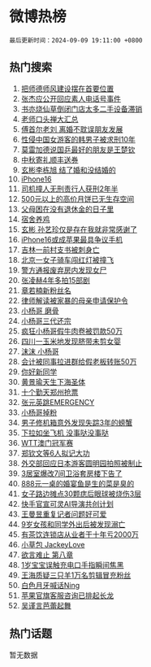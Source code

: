 # 微博热榜

`最后更新时间：2024-09-09 19:11:00 +0800`

## 热门搜索

1. [把师德师风建设摆在首要位置](https://m.weibo.cn/search?containerid=100103type%3D1%26t%3D10%26q%3D%23%E6%8A%8A%E5%B8%88%E5%BE%B7%E5%B8%88%E9%A3%8E%E5%BB%BA%E8%AE%BE%E6%91%86%E5%9C%A8%E9%A6%96%E8%A6%81%E4%BD%8D%E7%BD%AE%23&stream_entry_id=51&isnewpage=1&extparam=seat%3D1%26pos%3D0%26filter_type%3Drealtimehot%26stream_entry_id%3D51%26c_type%3D51%26q%3D%2523%25E6%258A%258A%25E5%25B8%2588%25E5%25BE%25B7%25E5%25B8%2588%25E9%25A3%258E%25E5%25BB%25BA%25E8%25AE%25BE%25E6%2591%2586%25E5%259C%25A8%25E9%25A6%2596%25E8%25A6%2581%25E4%25BD%258D%25E7%25BD%25AE%2523%26dgr%3D0%26cate%3D10103%26display_time%3D1725880259%26pre_seqid%3D172588025947701121059)
1. [张杰应公开回应素人电话号事件](https://m.weibo.cn/search?containerid=100103type%3D1%26t%3D10%26q%3D%23%E5%BC%A0%E6%9D%B0%E5%BA%94%E5%85%AC%E5%BC%80%E5%9B%9E%E5%BA%94%E7%B4%A0%E4%BA%BA%E7%94%B5%E8%AF%9D%E5%8F%B7%E4%BA%8B%E4%BB%B6%23&stream_entry_id=31&isnewpage=1&extparam=seat%3D1%26filter_type%3Drealtimehot%26pos%3D0%26cate%3D5001%26lcate%3D5001%26band_rank%3D1%26c_type%3D31%26stream_entry_id%3D31%26realpos%3D1%26q%3D%2523%25E5%25BC%25A0%25E6%259D%25B0%25E5%25BA%2594%25E5%2585%25AC%25E5%25BC%2580%25E5%259B%259E%25E5%25BA%2594%25E7%25B4%25A0%25E4%25BA%25BA%25E7%2594%25B5%25E8%25AF%259D%25E5%258F%25B7%25E4%25BA%258B%25E4%25BB%25B6%2523%26dgr%3D0%26flag%3D1%26display_time%3D1725880259%26pre_seqid%3D172588025947701121059)
1. [书亦烧仙草倒闭门店太多二手设备滞销](https://m.weibo.cn/search?containerid=100103type%3D1%26t%3D10%26q%3D%23%E4%B9%A6%E4%BA%A6%E7%83%A7%E4%BB%99%E8%8D%89%E5%80%92%E9%97%AD%E9%97%A8%E5%BA%97%E5%A4%AA%E5%A4%9A%E4%BA%8C%E6%89%8B%E8%AE%BE%E5%A4%87%E6%BB%9E%E9%94%80%23&stream_entry_id=31&isnewpage=1&extparam=seat%3D1%26filter_type%3Drealtimehot%26pos%3D1%26cate%3D5001%26lcate%3D5001%26band_rank%3D2%26c_type%3D31%26stream_entry_id%3D31%26realpos%3D2%26q%3D%2523%25E4%25B9%25A6%25E4%25BA%25A6%25E7%2583%25A7%25E4%25BB%2599%25E8%258D%2589%25E5%2580%2592%25E9%2597%25AD%25E9%2597%25A8%25E5%25BA%2597%25E5%25A4%25AA%25E5%25A4%259A%25E4%25BA%258C%25E6%2589%258B%25E8%25AE%25BE%25E5%25A4%2587%25E6%25BB%259E%25E9%2594%2580%2523%26dgr%3D0%26flag%3D2%26display_time%3D1725880259%26pre_seqid%3D172588025947701121059)
1. [老师口头禅大汇总](https://m.weibo.cn/search?containerid=100103type%3D1%26t%3D10%26q%3D%23%E8%80%81%E5%B8%88%E5%8F%A3%E5%A4%B4%E7%A6%85%E5%A4%A7%E6%B1%87%E6%80%BB%23&stream_entry_id=31&isnewpage=1&extparam=seat%3D1%26filter_type%3Drealtimehot%26pos%3D2%26cate%3D5001%26lcate%3D5001%26band_rank%3D3%26c_type%3D31%26stream_entry_id%3D31%26realpos%3D3%26q%3D%2523%25E8%2580%2581%25E5%25B8%2588%25E5%258F%25A3%25E5%25A4%25B4%25E7%25A6%2585%25E5%25A4%25A7%25E6%25B1%2587%25E6%2580%25BB%2523%26dgr%3D0%26flag%3D0%26display_time%3D1725880259%26pre_seqid%3D172588025947701121059)
1. [傅首尔老刘 离婚不耽误朋友发展](https://m.weibo.cn/search?containerid=100103type%3D1%26t%3D10%26q%3D%E5%82%85%E9%A6%96%E5%B0%94%E8%80%81%E5%88%98+%E7%A6%BB%E5%A9%9A%E4%B8%8D%E8%80%BD%E8%AF%AF%E6%9C%8B%E5%8F%8B%E5%8F%91%E5%B1%95&stream_entry_id=31&isnewpage=1&extparam=seat%3D1%26filter_type%3Drealtimehot%26pos%3D3%26cate%3D5001%26lcate%3D5001%26band_rank%3D4%26c_type%3D31%26stream_entry_id%3D31%26realpos%3D4%26q%3D%25E5%2582%2585%25E9%25A6%2596%25E5%25B0%2594%25E8%2580%2581%25E5%2588%2598%2520%25E7%25A6%25BB%25E5%25A9%259A%25E4%25B8%258D%25E8%2580%25BD%25E8%25AF%25AF%25E6%259C%258B%25E5%258F%258B%25E5%258F%2591%25E5%25B1%2595%26dgr%3D0%26flag%3D1%26display_time%3D1725880259%26pre_seqid%3D172588025947701121059)
1. [性侵中国女游客的韩男子被求刑10年](https://m.weibo.cn/search?containerid=100103type%3D1%26t%3D10%26q%3D%23%E6%80%A7%E4%BE%B5%E4%B8%AD%E5%9B%BD%E5%A5%B3%E6%B8%B8%E5%AE%A2%E7%9A%84%E9%9F%A9%E7%94%B7%E5%AD%90%E8%A2%AB%E6%B1%82%E5%88%9110%E5%B9%B4%23&stream_entry_id=31&isnewpage=1&extparam=seat%3D1%26filter_type%3Drealtimehot%26pos%3D4%26cate%3D5001%26lcate%3D5001%26band_rank%3D5%26c_type%3D31%26stream_entry_id%3D31%26realpos%3D5%26q%3D%2523%25E6%2580%25A7%25E4%25BE%25B5%25E4%25B8%25AD%25E5%259B%25BD%25E5%25A5%25B3%25E6%25B8%25B8%25E5%25AE%25A2%25E7%259A%2584%25E9%259F%25A9%25E7%2594%25B7%25E5%25AD%2590%25E8%25A2%25AB%25E6%25B1%2582%25E5%2588%259110%25E5%25B9%25B4%2523%26dgr%3D0%26flag%3D2%26display_time%3D1725880259%26pre_seqid%3D172588025947701121059)
1. [莫雷加德说国乒最好的朋友是王楚钦](https://m.weibo.cn/search?containerid=100103type%3D1%26t%3D10%26q%3D%23%E8%8E%AB%E9%9B%B7%E5%8A%A0%E5%BE%B7%E8%AF%B4%E5%9B%BD%E4%B9%92%E6%9C%80%E5%A5%BD%E7%9A%84%E6%9C%8B%E5%8F%8B%E6%98%AF%E7%8E%8B%E6%A5%9A%E9%92%A6%23&stream_entry_id=31&isnewpage=1&extparam=seat%3D1%26filter_type%3Drealtimehot%26pos%3D5%26cate%3D5001%26lcate%3D5001%26band_rank%3D6%26c_type%3D31%26stream_entry_id%3D31%26realpos%3D6%26q%3D%2523%25E8%258E%25AB%25E9%259B%25B7%25E5%258A%25A0%25E5%25BE%25B7%25E8%25AF%25B4%25E5%259B%25BD%25E4%25B9%2592%25E6%259C%2580%25E5%25A5%25BD%25E7%259A%2584%25E6%259C%258B%25E5%258F%258B%25E6%2598%25AF%25E7%258E%258B%25E6%25A5%259A%25E9%2592%25A6%2523%26dgr%3D0%26flag%3D1%26display_time%3D1725880259%26pre_seqid%3D172588025947701121059)
1. [中秋寄礼顺丰送券](https://m.weibo.cn/search?containerid=100103type%3D1%26t%3D10%26q%3D%23%E4%B8%AD%E7%A7%8B%E5%AF%84%E7%A4%BC%E9%A1%BA%E4%B8%B0%E9%80%81%E5%88%B8%23&stream_entry_id=31&isnewpage=1&extparam=seat%3D1%26adid%3D253637%26filter_type%3Drealtimehot%26pos%3D6%26cate%3D5001%26lcate%3D5001%26band_rank%3D7%26c_type%3D31%26stream_entry_id%3D31%26is_ad_pos%3D1%26q%3D%2523%25E4%25B8%25AD%25E7%25A7%258B%25E5%25AF%2584%25E7%25A4%25BC%25E9%25A1%25BA%25E4%25B8%25B0%25E9%2580%2581%25E5%2588%25B8%2523%26topic_ad%3D1%26dgr%3D0%26display_time%3D1725880259%26pre_seqid%3D172588025947701121059)
1. [玄彬李栋旭 结了婚和没结婚的](https://m.weibo.cn/search?containerid=100103type%3D1%26t%3D10%26q%3D%E7%8E%84%E5%BD%AC%E6%9D%8E%E6%A0%8B%E6%97%AD+%E7%BB%93%E4%BA%86%E5%A9%9A%E5%92%8C%E6%B2%A1%E7%BB%93%E5%A9%9A%E7%9A%84&stream_entry_id=31&isnewpage=1&extparam=seat%3D1%26filter_type%3Drealtimehot%26pos%3D7%26cate%3D5001%26lcate%3D5001%26band_rank%3D7%26c_type%3D31%26stream_entry_id%3D31%26realpos%3D7%26q%3D%25E7%258E%2584%25E5%25BD%25AC%25E6%259D%258E%25E6%25A0%258B%25E6%2597%25AD%2520%25E7%25BB%2593%25E4%25BA%2586%25E5%25A9%259A%25E5%2592%258C%25E6%25B2%25A1%25E7%25BB%2593%25E5%25A9%259A%25E7%259A%2584%26dgr%3D0%26flag%3D1%26display_time%3D1725880259%26pre_seqid%3D172588025947701121059)
1. [iPhone16](https://m.weibo.cn/search?containerid=100103type%3D1%26t%3D10%26q%3DiPhone16&stream_entry_id=31&isnewpage=1&extparam=seat%3D1%26filter_type%3Drealtimehot%26pos%3D8%26cate%3D5001%26lcate%3D5001%26band_rank%3D8%26c_type%3D31%26stream_entry_id%3D31%26realpos%3D8%26q%3DiPhone16%26dgr%3D0%26flag%3D1%26display_time%3D1725880259%26pre_seqid%3D172588025947701121059)
1. [司机撞人无刑责行人获刑2年半](https://m.weibo.cn/search?containerid=100103type%3D1%26t%3D10%26q%3D%23%E5%8F%B8%E6%9C%BA%E6%92%9E%E4%BA%BA%E6%97%A0%E5%88%91%E8%B4%A3%E8%A1%8C%E4%BA%BA%E8%8E%B7%E5%88%912%E5%B9%B4%E5%8D%8A%23&stream_entry_id=31&isnewpage=1&extparam=seat%3D1%26filter_type%3Drealtimehot%26pos%3D9%26cate%3D5001%26lcate%3D5001%26band_rank%3D9%26c_type%3D31%26stream_entry_id%3D31%26realpos%3D9%26q%3D%2523%25E5%258F%25B8%25E6%259C%25BA%25E6%2592%259E%25E4%25BA%25BA%25E6%2597%25A0%25E5%2588%2591%25E8%25B4%25A3%25E8%25A1%258C%25E4%25BA%25BA%25E8%258E%25B7%25E5%2588%25912%25E5%25B9%25B4%25E5%258D%258A%2523%26dgr%3D0%26flag%3D0%26display_time%3D1725880259%26pre_seqid%3D172588025947701121059)
1. [500元以上的高价月饼已无生存空间](https://m.weibo.cn/search?containerid=100103type%3D1%26t%3D10%26q%3D%23500%E5%85%83%E4%BB%A5%E4%B8%8A%E7%9A%84%E9%AB%98%E4%BB%B7%E6%9C%88%E9%A5%BC%E5%B7%B2%E6%97%A0%E7%94%9F%E5%AD%98%E7%A9%BA%E9%97%B4%23&stream_entry_id=31&isnewpage=1&extparam=seat%3D1%26filter_type%3Drealtimehot%26pos%3D10%26cate%3D5001%26lcate%3D5001%26band_rank%3D10%26c_type%3D31%26stream_entry_id%3D31%26realpos%3D10%26q%3D%2523500%25E5%2585%2583%25E4%25BB%25A5%25E4%25B8%258A%25E7%259A%2584%25E9%25AB%2598%25E4%25BB%25B7%25E6%259C%2588%25E9%25A5%25BC%25E5%25B7%25B2%25E6%2597%25A0%25E7%2594%259F%25E5%25AD%2598%25E7%25A9%25BA%25E9%2597%25B4%2523%26dgr%3D0%26flag%3D1%26display_time%3D1725880259%26pre_seqid%3D172588025947701121059)
1. [父母困在没有退休金的日子里](https://m.weibo.cn/search?containerid=100103type%3D1%26t%3D10%26q%3D%23%E7%88%B6%E6%AF%8D%E5%9B%B0%E5%9C%A8%E6%B2%A1%E6%9C%89%E9%80%80%E4%BC%91%E9%87%91%E7%9A%84%E6%97%A5%E5%AD%90%E9%87%8C%23&stream_entry_id=31&isnewpage=1&extparam=seat%3D1%26filter_type%3Drealtimehot%26pos%3D11%26cate%3D5001%26lcate%3D5001%26band_rank%3D11%26c_type%3D31%26stream_entry_id%3D31%26realpos%3D11%26q%3D%2523%25E7%2588%25B6%25E6%25AF%258D%25E5%259B%25B0%25E5%259C%25A8%25E6%25B2%25A1%25E6%259C%2589%25E9%2580%2580%25E4%25BC%2591%25E9%2587%2591%25E7%259A%2584%25E6%2597%25A5%25E5%25AD%2590%25E9%2587%258C%2523%26dgr%3D0%26flag%3D0%26display_time%3D1725880259%26pre_seqid%3D172588025947701121059)
1. [宿舍养鸡](https://m.weibo.cn/search?containerid=100103type%3D1%26t%3D10%26q%3D%E5%AE%BF%E8%88%8D%E5%85%BB%E9%B8%A1&stream_entry_id=31&isnewpage=1&extparam=seat%3D1%26filter_type%3Drealtimehot%26pos%3D12%26cate%3D5001%26lcate%3D5001%26band_rank%3D12%26c_type%3D31%26stream_entry_id%3D31%26realpos%3D12%26q%3D%25E5%25AE%25BF%25E8%2588%258D%25E5%2585%25BB%25E9%25B8%25A1%26dgr%3D0%26flag%3D0%26display_time%3D1725880259%26pre_seqid%3D172588025947701121059)
1. [玄彬 孙艺珍仅是存在我就非常感谢了](https://m.weibo.cn/search?containerid=100103type%3D1%26t%3D10%26q%3D%E7%8E%84%E5%BD%AC+%E5%AD%99%E8%89%BA%E7%8F%8D%E4%BB%85%E6%98%AF%E5%AD%98%E5%9C%A8%E6%88%91%E5%B0%B1%E9%9D%9E%E5%B8%B8%E6%84%9F%E8%B0%A2%E4%BA%86&stream_entry_id=31&isnewpage=1&extparam=seat%3D1%26filter_type%3Drealtimehot%26pos%3D13%26cate%3D5001%26lcate%3D5001%26band_rank%3D13%26c_type%3D31%26stream_entry_id%3D31%26realpos%3D13%26q%3D%25E7%258E%2584%25E5%25BD%25AC%2520%25E5%25AD%2599%25E8%2589%25BA%25E7%258F%258D%25E4%25BB%2585%25E6%2598%25AF%25E5%25AD%2598%25E5%259C%25A8%25E6%2588%2591%25E5%25B0%25B1%25E9%259D%259E%25E5%25B8%25B8%25E6%2584%259F%25E8%25B0%25A2%25E4%25BA%2586%26dgr%3D0%26flag%3D2%26display_time%3D1725880259%26pre_seqid%3D172588025947701121059)
1. [iPhone16或成苹果最具争议手机](https://m.weibo.cn/search?containerid=100103type%3D1%26t%3D10%26q%3D%23iPhone16%E6%88%96%E6%88%90%E8%8B%B9%E6%9E%9C%E6%9C%80%E5%85%B7%E4%BA%89%E8%AE%AE%E6%89%8B%E6%9C%BA%23&stream_entry_id=31&isnewpage=1&extparam=seat%3D1%26filter_type%3Drealtimehot%26pos%3D14%26cate%3D5001%26lcate%3D5001%26band_rank%3D14%26c_type%3D31%26stream_entry_id%3D31%26realpos%3D14%26q%3D%2523iPhone16%25E6%2588%2596%25E6%2588%2590%25E8%258B%25B9%25E6%259E%259C%25E6%259C%2580%25E5%2585%25B7%25E4%25BA%2589%25E8%25AE%25AE%25E6%2589%258B%25E6%259C%25BA%2523%26dgr%3D0%26flag%3D0%26display_time%3D1725880259%26pre_seqid%3D172588025947701121059)
1. [吉林一前村支书被刺身亡](https://m.weibo.cn/search?containerid=100103type%3D1%26t%3D10%26q%3D%23%E5%90%89%E6%9E%97%E4%B8%80%E5%89%8D%E6%9D%91%E6%94%AF%E4%B9%A6%E8%A2%AB%E5%88%BA%E8%BA%AB%E4%BA%A1%23&stream_entry_id=31&isnewpage=1&extparam=seat%3D1%26filter_type%3Drealtimehot%26pos%3D15%26cate%3D5001%26lcate%3D5001%26band_rank%3D15%26c_type%3D31%26stream_entry_id%3D31%26realpos%3D15%26q%3D%2523%25E5%2590%2589%25E6%259E%2597%25E4%25B8%2580%25E5%2589%258D%25E6%259D%2591%25E6%2594%25AF%25E4%25B9%25A6%25E8%25A2%25AB%25E5%2588%25BA%25E8%25BA%25AB%25E4%25BA%25A1%2523%26dgr%3D0%26flag%3D1%26display_time%3D1725880259%26pre_seqid%3D172588025947701121059)
1. [北京一女子骑车闯红灯被撞飞](https://m.weibo.cn/search?containerid=100103type%3D1%26t%3D10%26q%3D%23%E5%8C%97%E4%BA%AC%E4%B8%80%E5%A5%B3%E5%AD%90%E9%AA%91%E8%BD%A6%E9%97%AF%E7%BA%A2%E7%81%AF%E8%A2%AB%E6%92%9E%E9%A3%9E%23&stream_entry_id=31&isnewpage=1&extparam=seat%3D1%26filter_type%3Drealtimehot%26pos%3D16%26cate%3D5001%26lcate%3D5001%26band_rank%3D16%26c_type%3D31%26stream_entry_id%3D31%26realpos%3D16%26q%3D%2523%25E5%258C%2597%25E4%25BA%25AC%25E4%25B8%2580%25E5%25A5%25B3%25E5%25AD%2590%25E9%25AA%2591%25E8%25BD%25A6%25E9%2597%25AF%25E7%25BA%25A2%25E7%2581%25AF%25E8%25A2%25AB%25E6%2592%259E%25E9%25A3%259E%2523%26dgr%3D0%26flag%3D1%26display_time%3D1725880259%26pre_seqid%3D172588025947701121059)
1. [警方通报废弃房内发现女尸](https://m.weibo.cn/search?containerid=100103type%3D1%26t%3D10%26q%3D%23%E8%AD%A6%E6%96%B9%E9%80%9A%E6%8A%A5%E5%BA%9F%E5%BC%83%E6%88%BF%E5%86%85%E5%8F%91%E7%8E%B0%E5%A5%B3%E5%B0%B8%23&stream_entry_id=31&isnewpage=1&extparam=seat%3D1%26filter_type%3Drealtimehot%26pos%3D17%26cate%3D5001%26lcate%3D5001%26band_rank%3D17%26c_type%3D31%26stream_entry_id%3D31%26realpos%3D17%26q%3D%2523%25E8%25AD%25A6%25E6%2596%25B9%25E9%2580%259A%25E6%258A%25A5%25E5%25BA%259F%25E5%25BC%2583%25E6%2588%25BF%25E5%2586%2585%25E5%258F%2591%25E7%258E%25B0%25E5%25A5%25B3%25E5%25B0%25B8%2523%26dgr%3D0%26flag%3D0%26display_time%3D1725880259%26pre_seqid%3D172588025947701121059)
1. [张凌赫4年多拍15部剧](https://m.weibo.cn/search?containerid=100103type%3D1%26t%3D10%26q%3D%23%E5%BC%A0%E5%87%8C%E8%B5%AB4%E5%B9%B4%E5%A4%9A%E6%8B%8D15%E9%83%A8%E5%89%A7%23&stream_entry_id=31&isnewpage=1&extparam=seat%3D1%26filter_type%3Drealtimehot%26pos%3D18%26cate%3D5001%26lcate%3D5001%26band_rank%3D18%26c_type%3D31%26stream_entry_id%3D31%26realpos%3D18%26q%3D%2523%25E5%25BC%25A0%25E5%2587%258C%25E8%25B5%25AB4%25E5%25B9%25B4%25E5%25A4%259A%25E6%258B%258D15%25E9%2583%25A8%25E5%2589%25A7%2523%26dgr%3D0%26flag%3D0%26display_time%3D1725880259%26pre_seqid%3D172588025947701121059)
1. [章若楠新粉丝名](https://m.weibo.cn/search?containerid=100103type%3D1%26t%3D10%26q%3D%23%E7%AB%A0%E8%8B%A5%E6%A5%A0%E6%96%B0%E7%B2%89%E4%B8%9D%E5%90%8D%23&stream_entry_id=31&isnewpage=1&extparam=seat%3D1%26filter_type%3Drealtimehot%26pos%3D19%26cate%3D5001%26lcate%3D5001%26band_rank%3D19%26c_type%3D31%26stream_entry_id%3D31%26realpos%3D19%26q%3D%2523%25E7%25AB%25A0%25E8%258B%25A5%25E6%25A5%25A0%25E6%2596%25B0%25E7%25B2%2589%25E4%25B8%259D%25E5%2590%258D%2523%26dgr%3D0%26flag%3D0%26display_time%3D1725880259%26pre_seqid%3D172588025947701121059)
1. [律师解读被家暴的母亲申请保护令](https://m.weibo.cn/search?containerid=100103type%3D1%26t%3D10%26q%3D%23%E5%BE%8B%E5%B8%88%E8%A7%A3%E8%AF%BB%E8%A2%AB%E5%AE%B6%E6%9A%B4%E7%9A%84%E6%AF%8D%E4%BA%B2%E7%94%B3%E8%AF%B7%E4%BF%9D%E6%8A%A4%E4%BB%A4%23&stream_entry_id=31&isnewpage=1&extparam=seat%3D1%26filter_type%3Drealtimehot%26pos%3D20%26cate%3D5001%26lcate%3D5001%26band_rank%3D20%26c_type%3D31%26stream_entry_id%3D31%26realpos%3D20%26q%3D%2523%25E5%25BE%258B%25E5%25B8%2588%25E8%25A7%25A3%25E8%25AF%25BB%25E8%25A2%25AB%25E5%25AE%25B6%25E6%259A%25B4%25E7%259A%2584%25E6%25AF%258D%25E4%25BA%25B2%25E7%2594%25B3%25E8%25AF%25B7%25E4%25BF%259D%25E6%258A%25A4%25E4%25BB%25A4%2523%26dgr%3D0%26flag%3D1%26display_time%3D1725880259%26pre_seqid%3D172588025947701121059)
1. [小杨哥 磨骨](https://m.weibo.cn/search?containerid=100103type%3D1%26t%3D10%26q%3D%E5%B0%8F%E6%9D%A8%E5%93%A5+%E7%A3%A8%E9%AA%A8&stream_entry_id=31&isnewpage=1&extparam=seat%3D1%26filter_type%3Drealtimehot%26pos%3D21%26cate%3D5001%26lcate%3D5001%26band_rank%3D21%26c_type%3D31%26stream_entry_id%3D31%26realpos%3D21%26q%3D%25E5%25B0%258F%25E6%259D%25A8%25E5%2593%25A5%2520%25E7%25A3%25A8%25E9%25AA%25A8%26dgr%3D0%26flag%3D1%26display_time%3D1725880259%26pre_seqid%3D172588025947701121059)
1. [小杨哥三代还宗](https://m.weibo.cn/search?containerid=100103type%3D1%26t%3D10%26q%3D%23%E5%B0%8F%E6%9D%A8%E5%93%A5%E4%B8%89%E4%BB%A3%E8%BF%98%E5%AE%97%23&stream_entry_id=31&isnewpage=1&extparam=seat%3D1%26filter_type%3Drealtimehot%26pos%3D22%26cate%3D5001%26lcate%3D5001%26band_rank%3D22%26c_type%3D31%26stream_entry_id%3D31%26realpos%3D22%26q%3D%2523%25E5%25B0%258F%25E6%259D%25A8%25E5%2593%25A5%25E4%25B8%2589%25E4%25BB%25A3%25E8%25BF%2598%25E5%25AE%2597%2523%26dgr%3D0%26flag%3D2%26display_time%3D1725880259%26pre_seqid%3D172588025947701121059)
1. [疯狂小杨哥假牛肉卷被罚款50万](https://m.weibo.cn/search?containerid=100103type%3D1%26t%3D10%26q%3D%23%E7%96%AF%E7%8B%82%E5%B0%8F%E6%9D%A8%E5%93%A5%E5%81%87%E7%89%9B%E8%82%89%E5%8D%B7%E8%A2%AB%E7%BD%9A%E6%AC%BE50%E4%B8%87%23&stream_entry_id=31&isnewpage=1&extparam=seat%3D1%26filter_type%3Drealtimehot%26pos%3D23%26cate%3D5001%26lcate%3D5001%26band_rank%3D23%26c_type%3D31%26stream_entry_id%3D31%26realpos%3D23%26q%3D%2523%25E7%2596%25AF%25E7%258B%2582%25E5%25B0%258F%25E6%259D%25A8%25E5%2593%25A5%25E5%2581%2587%25E7%2589%259B%25E8%2582%2589%25E5%258D%25B7%25E8%25A2%25AB%25E7%25BD%259A%25E6%25AC%25BE50%25E4%25B8%2587%2523%26dgr%3D0%26flag%3D2%26display_time%3D1725880259%26pre_seqid%3D172588025947701121059)
1. [四川一玉米地发现脐带未剪女婴](https://m.weibo.cn/search?containerid=100103type%3D1%26t%3D10%26q%3D%23%E5%9B%9B%E5%B7%9D%E4%B8%80%E7%8E%89%E7%B1%B3%E5%9C%B0%E5%8F%91%E7%8E%B0%E8%84%90%E5%B8%A6%E6%9C%AA%E5%89%AA%E5%A5%B3%E5%A9%B4%23&stream_entry_id=31&isnewpage=1&extparam=seat%3D1%26filter_type%3Drealtimehot%26pos%3D24%26cate%3D5001%26lcate%3D5001%26band_rank%3D24%26c_type%3D31%26stream_entry_id%3D31%26realpos%3D24%26q%3D%2523%25E5%259B%259B%25E5%25B7%259D%25E4%25B8%2580%25E7%258E%2589%25E7%25B1%25B3%25E5%259C%25B0%25E5%258F%2591%25E7%258E%25B0%25E8%2584%2590%25E5%25B8%25A6%25E6%259C%25AA%25E5%2589%25AA%25E5%25A5%25B3%25E5%25A9%25B4%2523%26dgr%3D0%26flag%3D0%26display_time%3D1725880259%26pre_seqid%3D172588025947701121059)
1. [沫沫 小杨哥](https://m.weibo.cn/search?containerid=100103type%3D1%26t%3D10%26q%3D%E6%B2%AB%E6%B2%AB+%E5%B0%8F%E6%9D%A8%E5%93%A5&stream_entry_id=31&isnewpage=1&extparam=seat%3D1%26filter_type%3Drealtimehot%26pos%3D25%26cate%3D5001%26lcate%3D5001%26band_rank%3D25%26c_type%3D31%26stream_entry_id%3D31%26realpos%3D25%26q%3D%25E6%25B2%25AB%25E6%25B2%25AB%2520%25E5%25B0%258F%25E6%259D%25A8%25E5%2593%25A5%26dgr%3D0%26flag%3D0%26display_time%3D1725880259%26pre_seqid%3D172588025947701121059)
1. [会计被同事拉进群给假老板转账50万](https://m.weibo.cn/search?containerid=100103type%3D1%26t%3D10%26q%3D%23%E4%BC%9A%E8%AE%A1%E8%A2%AB%E5%90%8C%E4%BA%8B%E6%8B%89%E8%BF%9B%E7%BE%A4%E7%BB%99%E5%81%87%E8%80%81%E6%9D%BF%E8%BD%AC%E8%B4%A650%E4%B8%87%23&stream_entry_id=31&isnewpage=1&extparam=seat%3D1%26filter_type%3Drealtimehot%26pos%3D26%26cate%3D5001%26lcate%3D5001%26band_rank%3D26%26c_type%3D31%26stream_entry_id%3D31%26realpos%3D26%26q%3D%2523%25E4%25BC%259A%25E8%25AE%25A1%25E8%25A2%25AB%25E5%2590%258C%25E4%25BA%258B%25E6%258B%2589%25E8%25BF%259B%25E7%25BE%25A4%25E7%25BB%2599%25E5%2581%2587%25E8%2580%2581%25E6%259D%25BF%25E8%25BD%25AC%25E8%25B4%25A650%25E4%25B8%2587%2523%26dgr%3D0%26flag%3D0%26display_time%3D1725880259%26pre_seqid%3D172588025947701121059)
1. [你好新同学](https://m.weibo.cn/search?containerid=100103type%3D1%26t%3D10%26q%3D%23%E4%BD%A0%E5%A5%BD%E6%96%B0%E5%90%8C%E5%AD%A6%23&stream_entry_id=31&isnewpage=1&extparam=seat%3D1%26filter_type%3Drealtimehot%26pos%3D27%26cate%3D5001%26lcate%3D5001%26band_rank%3D27%26c_type%3D31%26stream_entry_id%3D31%26realpos%3D27%26q%3D%2523%25E4%25BD%25A0%25E5%25A5%25BD%25E6%2596%25B0%25E5%2590%258C%25E5%25AD%25A6%2523%26dgr%3D0%26flag%3D1%26display_time%3D1725880259%26pre_seqid%3D172588025947701121059)
1. [黄景瑜天生下海圣体](https://m.weibo.cn/search?containerid=100103type%3D1%26t%3D10%26q%3D%23%E9%BB%84%E6%99%AF%E7%91%9C%E5%A4%A9%E7%94%9F%E4%B8%8B%E6%B5%B7%E5%9C%A3%E4%BD%93%23&stream_entry_id=31&isnewpage=1&extparam=seat%3D1%26filter_type%3Drealtimehot%26pos%3D28%26cate%3D5001%26lcate%3D5001%26band_rank%3D28%26c_type%3D31%26stream_entry_id%3D31%26realpos%3D28%26q%3D%2523%25E9%25BB%2584%25E6%2599%25AF%25E7%2591%259C%25E5%25A4%25A9%25E7%2594%259F%25E4%25B8%258B%25E6%25B5%25B7%25E5%259C%25A3%25E4%25BD%2593%2523%26dgr%3D0%26flag%3D1%26display_time%3D1725880259%26pre_seqid%3D172588025947701121059)
1. [十个勤天郑州抢票](https://m.weibo.cn/search?containerid=100103type%3D1%26t%3D10%26q%3D%E5%8D%81%E4%B8%AA%E5%8B%A4%E5%A4%A9%E9%83%91%E5%B7%9E%E6%8A%A2%E7%A5%A8&stream_entry_id=31&isnewpage=1&extparam=seat%3D1%26filter_type%3Drealtimehot%26pos%3D29%26cate%3D5001%26lcate%3D5001%26band_rank%3D29%26c_type%3D31%26stream_entry_id%3D31%26realpos%3D29%26q%3D%25E5%258D%2581%25E4%25B8%25AA%25E5%258B%25A4%25E5%25A4%25A9%25E9%2583%2591%25E5%25B7%259E%25E6%258A%25A2%25E7%25A5%25A8%26dgr%3D0%26flag%3D1%26display_time%3D1725880259%26pre_seqid%3D172588025947701121059)
1. [张元英跳EMERGENCY](https://m.weibo.cn/search?containerid=100103type%3D1%26t%3D10%26q%3D%23%E5%BC%A0%E5%85%83%E8%8B%B1%E8%B7%B3EMERGENCY%23&stream_entry_id=31&isnewpage=1&extparam=seat%3D1%26filter_type%3Drealtimehot%26pos%3D30%26cate%3D5001%26lcate%3D5001%26band_rank%3D30%26c_type%3D31%26stream_entry_id%3D31%26realpos%3D30%26q%3D%2523%25E5%25BC%25A0%25E5%2585%2583%25E8%258B%25B1%25E8%25B7%25B3EMERGENCY%2523%26dgr%3D0%26flag%3D0%26display_time%3D1725880259%26pre_seqid%3D172588025947701121059)
1. [小杨哥掉粉](https://m.weibo.cn/search?containerid=100103type%3D1%26t%3D10%26q%3D%E5%B0%8F%E6%9D%A8%E5%93%A5%E6%8E%89%E7%B2%89&stream_entry_id=31&isnewpage=1&extparam=seat%3D1%26filter_type%3Drealtimehot%26pos%3D31%26cate%3D5001%26lcate%3D5001%26band_rank%3D31%26c_type%3D31%26stream_entry_id%3D31%26realpos%3D31%26q%3D%25E5%25B0%258F%25E6%259D%25A8%25E5%2593%25A5%25E6%258E%2589%25E7%25B2%2589%26dgr%3D0%26flag%3D0%26display_time%3D1725880259%26pre_seqid%3D172588025947701121059)
1. [男子修机箱意外发现失踪3年的螃蟹](https://m.weibo.cn/search?containerid=100103type%3D1%26t%3D10%26q%3D%23%E7%94%B7%E5%AD%90%E4%BF%AE%E6%9C%BA%E7%AE%B1%E6%84%8F%E5%A4%96%E5%8F%91%E7%8E%B0%E5%A4%B1%E8%B8%AA3%E5%B9%B4%E7%9A%84%E8%9E%83%E8%9F%B9%23&stream_entry_id=31&isnewpage=1&extparam=seat%3D1%26filter_type%3Drealtimehot%26pos%3D32%26cate%3D5001%26lcate%3D5001%26band_rank%3D32%26c_type%3D31%26stream_entry_id%3D31%26realpos%3D32%26q%3D%2523%25E7%2594%25B7%25E5%25AD%2590%25E4%25BF%25AE%25E6%259C%25BA%25E7%25AE%25B1%25E6%2584%258F%25E5%25A4%2596%25E5%258F%2591%25E7%258E%25B0%25E5%25A4%25B1%25E8%25B8%25AA3%25E5%25B9%25B4%25E7%259A%2584%25E8%259E%2583%25E8%259F%25B9%2523%26dgr%3D0%26flag%3D1%26display_time%3D1725880259%26pre_seqid%3D172588025947701121059)
1. [下拉如坐飞机 没事哒没事哒](https://m.weibo.cn/search?containerid=100103type%3D1%26t%3D10%26q%3D%E4%B8%8B%E6%8B%89%E5%A6%82%E5%9D%90%E9%A3%9E%E6%9C%BA+%E6%B2%A1%E4%BA%8B%E5%93%92%E6%B2%A1%E4%BA%8B%E5%93%92&stream_entry_id=31&isnewpage=1&extparam=seat%3D1%26filter_type%3Drealtimehot%26pos%3D33%26cate%3D5001%26lcate%3D5001%26band_rank%3D33%26c_type%3D31%26stream_entry_id%3D31%26realpos%3D33%26q%3D%25E4%25B8%258B%25E6%258B%2589%25E5%25A6%2582%25E5%259D%2590%25E9%25A3%259E%25E6%259C%25BA%2520%25E6%25B2%25A1%25E4%25BA%258B%25E5%2593%2592%25E6%25B2%25A1%25E4%25BA%258B%25E5%2593%2592%26dgr%3D0%26flag%3D1%26display_time%3D1725880259%26pre_seqid%3D172588025947701121059)
1. [WTT澳门冠军赛](https://m.weibo.cn/search?containerid=100103type%3D1%26t%3D10%26q%3DWTT%E6%BE%B3%E9%97%A8%E5%86%A0%E5%86%9B%E8%B5%9B&stream_entry_id=31&isnewpage=1&extparam=seat%3D1%26filter_type%3Drealtimehot%26pos%3D34%26cate%3D5001%26lcate%3D5001%26band_rank%3D34%26c_type%3D31%26stream_entry_id%3D31%26realpos%3D34%26q%3DWTT%25E6%25BE%25B3%25E9%2597%25A8%25E5%2586%25A0%25E5%2586%259B%25E8%25B5%259B%26dgr%3D0%26flag%3D0%26display_time%3D1725880259%26pre_seqid%3D172588025947701121059)
1. [郑钦文等6人拟记大功](https://m.weibo.cn/search?containerid=100103type%3D1%26t%3D10%26q%3D%23%E9%83%91%E9%92%A6%E6%96%87%E7%AD%896%E4%BA%BA%E6%8B%9F%E8%AE%B0%E5%A4%A7%E5%8A%9F%23&stream_entry_id=31&isnewpage=1&extparam=seat%3D1%26filter_type%3Drealtimehot%26pos%3D35%26cate%3D5001%26lcate%3D5001%26band_rank%3D35%26c_type%3D31%26stream_entry_id%3D31%26realpos%3D35%26q%3D%2523%25E9%2583%2591%25E9%2592%25A6%25E6%2596%2587%25E7%25AD%25896%25E4%25BA%25BA%25E6%258B%259F%25E8%25AE%25B0%25E5%25A4%25A7%25E5%258A%259F%2523%26dgr%3D0%26flag%3D0%26display_time%3D1725880259%26pre_seqid%3D172588025947701121059)
1. [外交部回应日本游客圆明园拍照被制止](https://m.weibo.cn/search?containerid=100103type%3D1%26t%3D10%26q%3D%23%E5%A4%96%E4%BA%A4%E9%83%A8%E5%9B%9E%E5%BA%94%E6%97%A5%E6%9C%AC%E6%B8%B8%E5%AE%A2%E5%9C%86%E6%98%8E%E5%9B%AD%E6%8B%8D%E7%85%A7%E8%A2%AB%E5%88%B6%E6%AD%A2%23&stream_entry_id=31&isnewpage=1&extparam=seat%3D1%26filter_type%3Drealtimehot%26pos%3D36%26cate%3D5001%26lcate%3D5001%26band_rank%3D36%26c_type%3D31%26stream_entry_id%3D31%26realpos%3D36%26q%3D%2523%25E5%25A4%2596%25E4%25BA%25A4%25E9%2583%25A8%25E5%259B%259E%25E5%25BA%2594%25E6%2597%25A5%25E6%259C%25AC%25E6%25B8%25B8%25E5%25AE%25A2%25E5%259C%2586%25E6%2598%258E%25E5%259B%25AD%25E6%258B%258D%25E7%2585%25A7%25E8%25A2%25AB%25E5%2588%25B6%25E6%25AD%25A2%2523%26dgr%3D0%26flag%3D0%26display_time%3D1725880259%26pre_seqid%3D172588025947701121059)
1. [3居室爆改7间卫浴套房楼下告了](https://m.weibo.cn/search?containerid=100103type%3D1%26t%3D10%26q%3D%233%E5%B1%85%E5%AE%A4%E7%88%86%E6%94%B97%E9%97%B4%E5%8D%AB%E6%B5%B4%E5%A5%97%E6%88%BF%E6%A5%BC%E4%B8%8B%E5%91%8A%E4%BA%86%23&stream_entry_id=31&isnewpage=1&extparam=seat%3D1%26filter_type%3Drealtimehot%26pos%3D37%26cate%3D5001%26lcate%3D5001%26band_rank%3D37%26c_type%3D31%26stream_entry_id%3D31%26realpos%3D37%26q%3D%25233%25E5%25B1%2585%25E5%25AE%25A4%25E7%2588%2586%25E6%2594%25B97%25E9%2597%25B4%25E5%258D%25AB%25E6%25B5%25B4%25E5%25A5%2597%25E6%2588%25BF%25E6%25A5%25BC%25E4%25B8%258B%25E5%2591%258A%25E4%25BA%2586%2523%26dgr%3D0%26flag%3D1%26display_time%3D1725880259%26pre_seqid%3D172588025947701121059)
1. [888元一桌的婚宴鱼是生的菜是臭的](https://m.weibo.cn/search?containerid=100103type%3D1%26t%3D10%26q%3D%23888%E5%85%83%E4%B8%80%E6%A1%8C%E7%9A%84%E5%A9%9A%E5%AE%B4%E9%B1%BC%E6%98%AF%E7%94%9F%E7%9A%84%E8%8F%9C%E6%98%AF%E8%87%AD%E7%9A%84%23&stream_entry_id=31&isnewpage=1&extparam=seat%3D1%26filter_type%3Drealtimehot%26pos%3D38%26cate%3D5001%26lcate%3D5001%26band_rank%3D38%26c_type%3D31%26stream_entry_id%3D31%26realpos%3D38%26q%3D%2523888%25E5%2585%2583%25E4%25B8%2580%25E6%25A1%258C%25E7%259A%2584%25E5%25A9%259A%25E5%25AE%25B4%25E9%25B1%25BC%25E6%2598%25AF%25E7%2594%259F%25E7%259A%2584%25E8%258F%259C%25E6%2598%25AF%25E8%2587%25AD%25E7%259A%2584%2523%26dgr%3D0%26flag%3D0%26display_time%3D1725880259%26pre_seqid%3D172588025947701121059)
1. [女子路边摊点30颗痣后眼球被烧伤3层](https://m.weibo.cn/search?containerid=100103type%3D1%26t%3D10%26q%3D%23%E5%A5%B3%E5%AD%90%E8%B7%AF%E8%BE%B9%E6%91%8A%E7%82%B930%E9%A2%97%E7%97%A3%E5%90%8E%E7%9C%BC%E7%90%83%E8%A2%AB%E7%83%A7%E4%BC%A43%E5%B1%82%23&stream_entry_id=31&isnewpage=1&extparam=seat%3D1%26filter_type%3Drealtimehot%26pos%3D39%26cate%3D5001%26lcate%3D5001%26band_rank%3D39%26c_type%3D31%26stream_entry_id%3D31%26realpos%3D39%26q%3D%2523%25E5%25A5%25B3%25E5%25AD%2590%25E8%25B7%25AF%25E8%25BE%25B9%25E6%2591%258A%25E7%2582%25B930%25E9%25A2%2597%25E7%2597%25A3%25E5%2590%258E%25E7%259C%25BC%25E7%2590%2583%25E8%25A2%25AB%25E7%2583%25A7%25E4%25BC%25A43%25E5%25B1%2582%2523%26dgr%3D0%26flag%3D0%26display_time%3D1725880259%26pre_seqid%3D172588025947701121059)
1. [快手官宣可灵AI导演共创计划](https://m.weibo.cn/search?containerid=100103type%3D1%26t%3D10%26q%3D%23%E5%BF%AB%E6%89%8B%E5%AE%98%E5%AE%A3%E5%8F%AF%E7%81%B5AI%E5%AF%BC%E6%BC%94%E5%85%B1%E5%88%9B%E8%AE%A1%E5%88%92%23&stream_entry_id=31&isnewpage=1&extparam=seat%3D1%26adid%3D254513%26filter_type%3Drealtimehot%26pos%3D40%26cate%3D5001%26lcate%3D5001%26band_rank%3D40%26c_type%3D31%26stream_entry_id%3D31%26realpos%3D40%26q%3D%2523%25E5%25BF%25AB%25E6%2589%258B%25E5%25AE%2598%25E5%25AE%25A3%25E5%258F%25AF%25E7%2581%25B5AI%25E5%25AF%25BC%25E6%25BC%2594%25E5%2585%25B1%25E5%2588%259B%25E8%25AE%25A1%25E5%2588%2592%2523%26dgr%3D0%26flag%3D0%26display_time%3D1725880259%26pre_seqid%3D172588025947701121059)
1. [王曼昱重复记者问题好可爱](https://m.weibo.cn/search?containerid=100103type%3D1%26t%3D10%26q%3D%23%E7%8E%8B%E6%9B%BC%E6%98%B1%E9%87%8D%E5%A4%8D%E8%AE%B0%E8%80%85%E9%97%AE%E9%A2%98%E5%A5%BD%E5%8F%AF%E7%88%B1%23&stream_entry_id=31&isnewpage=1&extparam=seat%3D1%26filter_type%3Drealtimehot%26pos%3D41%26cate%3D5001%26lcate%3D5001%26band_rank%3D41%26c_type%3D31%26stream_entry_id%3D31%26realpos%3D41%26q%3D%2523%25E7%258E%258B%25E6%259B%25BC%25E6%2598%25B1%25E9%2587%258D%25E5%25A4%258D%25E8%25AE%25B0%25E8%2580%2585%25E9%2597%25AE%25E9%25A2%2598%25E5%25A5%25BD%25E5%258F%25AF%25E7%2588%25B1%2523%26dgr%3D0%26flag%3D1%26display_time%3D1725880259%26pre_seqid%3D172588025947701121059)
1. [9岁女孩和同学外出后被发现溺亡](https://m.weibo.cn/search?containerid=100103type%3D1%26t%3D10%26q%3D%239%E5%B2%81%E5%A5%B3%E5%AD%A9%E5%92%8C%E5%90%8C%E5%AD%A6%E5%A4%96%E5%87%BA%E5%90%8E%E8%A2%AB%E5%8F%91%E7%8E%B0%E6%BA%BA%E4%BA%A1%23&stream_entry_id=31&isnewpage=1&extparam=seat%3D1%26filter_type%3Drealtimehot%26pos%3D42%26cate%3D5001%26lcate%3D5001%26band_rank%3D42%26c_type%3D31%26stream_entry_id%3D31%26realpos%3D42%26q%3D%25239%25E5%25B2%2581%25E5%25A5%25B3%25E5%25AD%25A9%25E5%2592%258C%25E5%2590%258C%25E5%25AD%25A6%25E5%25A4%2596%25E5%2587%25BA%25E5%2590%258E%25E8%25A2%25AB%25E5%258F%2591%25E7%258E%25B0%25E6%25BA%25BA%25E4%25BA%25A1%2523%26dgr%3D0%26flag%3D1%26display_time%3D1725880259%26pre_seqid%3D172588025947701121059)
1. [有茶饮连锁店从业者干十年亏2000万](https://m.weibo.cn/search?containerid=100103type%3D1%26t%3D10%26q%3D%23%E6%9C%89%E8%8C%B6%E9%A5%AE%E8%BF%9E%E9%94%81%E5%BA%97%E4%BB%8E%E4%B8%9A%E8%80%85%E5%B9%B2%E5%8D%81%E5%B9%B4%E4%BA%8F2000%E4%B8%87%23&stream_entry_id=31&isnewpage=1&extparam=seat%3D1%26filter_type%3Drealtimehot%26pos%3D43%26cate%3D5001%26lcate%3D5001%26band_rank%3D43%26c_type%3D31%26stream_entry_id%3D31%26realpos%3D43%26q%3D%2523%25E6%259C%2589%25E8%258C%25B6%25E9%25A5%25AE%25E8%25BF%259E%25E9%2594%2581%25E5%25BA%2597%25E4%25BB%258E%25E4%25B8%259A%25E8%2580%2585%25E5%25B9%25B2%25E5%258D%2581%25E5%25B9%25B4%25E4%25BA%258F2000%25E4%25B8%2587%2523%26dgr%3D0%26flag%3D1%26display_time%3D1725880259%26pre_seqid%3D172588025947701121059)
1. [小草包 JackeyLove](https://m.weibo.cn/search?containerid=100103type%3D1%26t%3D10%26q%3D%E5%B0%8F%E8%8D%89%E5%8C%85+JackeyLove&stream_entry_id=31&isnewpage=1&extparam=seat%3D1%26filter_type%3Drealtimehot%26pos%3D44%26cate%3D5001%26lcate%3D5001%26band_rank%3D44%26c_type%3D31%26stream_entry_id%3D31%26realpos%3D44%26q%3D%25E5%25B0%258F%25E8%258D%2589%25E5%258C%2585%2520JackeyLove%26dgr%3D0%26flag%3D0%26display_time%3D1725880259%26pre_seqid%3D172588025947701121059)
1. [欲言难止 第八章](https://m.weibo.cn/search?containerid=100103type%3D1%26t%3D10%26q%3D%E6%AC%B2%E8%A8%80%E9%9A%BE%E6%AD%A2+%E7%AC%AC%E5%85%AB%E7%AB%A0&stream_entry_id=31&isnewpage=1&extparam=seat%3D1%26filter_type%3Drealtimehot%26pos%3D45%26cate%3D5001%26lcate%3D5001%26band_rank%3D45%26c_type%3D31%26stream_entry_id%3D31%26realpos%3D45%26q%3D%25E6%25AC%25B2%25E8%25A8%2580%25E9%259A%25BE%25E6%25AD%25A2%2520%25E7%25AC%25AC%25E5%2585%25AB%25E7%25AB%25A0%26dgr%3D0%26flag%3D1%26display_time%3D1725880259%26pre_seqid%3D172588025947701121059)
1. [1岁宝宝误触充电口手指瞬间焦黑](https://m.weibo.cn/search?containerid=100103type%3D1%26t%3D10%26q%3D%231%E5%B2%81%E5%AE%9D%E5%AE%9D%E8%AF%AF%E8%A7%A6%E5%85%85%E7%94%B5%E5%8F%A3%E6%89%8B%E6%8C%87%E7%9E%AC%E9%97%B4%E7%84%A6%E9%BB%91%23&stream_entry_id=31&isnewpage=1&extparam=seat%3D1%26filter_type%3Drealtimehot%26pos%3D46%26cate%3D5001%26lcate%3D5001%26band_rank%3D46%26c_type%3D31%26stream_entry_id%3D31%26realpos%3D46%26q%3D%25231%25E5%25B2%2581%25E5%25AE%259D%25E5%25AE%259D%25E8%25AF%25AF%25E8%25A7%25A6%25E5%2585%2585%25E7%2594%25B5%25E5%258F%25A3%25E6%2589%258B%25E6%258C%2587%25E7%259E%25AC%25E9%2597%25B4%25E7%2584%25A6%25E9%25BB%2591%2523%26dgr%3D0%26flag%3D1%26display_time%3D1725880259%26pre_seqid%3D172588025947701121059)
1. [王海质疑三只羊1万名剪辑冒充粉丝](https://m.weibo.cn/search?containerid=100103type%3D1%26t%3D10%26q%3D%23%E7%8E%8B%E6%B5%B7%E8%B4%A8%E7%96%91%E4%B8%89%E5%8F%AA%E7%BE%8A1%E4%B8%87%E5%90%8D%E5%89%AA%E8%BE%91%E5%86%92%E5%85%85%E7%B2%89%E4%B8%9D%23&stream_entry_id=31&isnewpage=1&extparam=seat%3D1%26filter_type%3Drealtimehot%26pos%3D47%26cate%3D5001%26lcate%3D5001%26band_rank%3D47%26c_type%3D31%26stream_entry_id%3D31%26realpos%3D47%26q%3D%2523%25E7%258E%258B%25E6%25B5%25B7%25E8%25B4%25A8%25E7%2596%2591%25E4%25B8%2589%25E5%258F%25AA%25E7%25BE%258A1%25E4%25B8%2587%25E5%2590%258D%25E5%2589%25AA%25E8%25BE%2591%25E5%2586%2592%25E5%2585%2585%25E7%25B2%2589%25E4%25B8%259D%2523%26dgr%3D0%26flag%3D0%26display_time%3D1725880259%26pre_seqid%3D172588025947701121059)
1. [白色月牙喊话Ning](https://m.weibo.cn/search?containerid=100103type%3D1%26t%3D10%26q%3D%23%E7%99%BD%E8%89%B2%E6%9C%88%E7%89%99%E5%96%8A%E8%AF%9DNing%23&stream_entry_id=31&isnewpage=1&extparam=seat%3D1%26filter_type%3Drealtimehot%26pos%3D48%26cate%3D5001%26lcate%3D5001%26band_rank%3D48%26c_type%3D31%26stream_entry_id%3D31%26realpos%3D48%26q%3D%2523%25E7%2599%25BD%25E8%2589%25B2%25E6%259C%2588%25E7%2589%2599%25E5%2596%258A%25E8%25AF%259DNing%2523%26dgr%3D0%26flag%3D0%26display_time%3D1725880259%26pre_seqid%3D172588025947701121059)
1. [苹果官旗客服咨询已排起长龙](https://m.weibo.cn/search?containerid=100103type%3D1%26t%3D10%26q%3D%23%E8%8B%B9%E6%9E%9C%E5%AE%98%E6%97%97%E5%AE%A2%E6%9C%8D%E5%92%A8%E8%AF%A2%E5%B7%B2%E6%8E%92%E8%B5%B7%E9%95%BF%E9%BE%99%23&stream_entry_id=31&isnewpage=1&extparam=seat%3D1%26filter_type%3Drealtimehot%26pos%3D49%26cate%3D5001%26lcate%3D5001%26band_rank%3D49%26c_type%3D31%26stream_entry_id%3D31%26realpos%3D49%26q%3D%2523%25E8%258B%25B9%25E6%259E%259C%25E5%25AE%2598%25E6%2597%2597%25E5%25AE%25A2%25E6%259C%258D%25E5%2592%25A8%25E8%25AF%25A2%25E5%25B7%25B2%25E6%258E%2592%25E8%25B5%25B7%25E9%2595%25BF%25E9%25BE%2599%2523%26dgr%3D0%26flag%3D1%26display_time%3D1725880259%26pre_seqid%3D172588025947701121059)
1. [吴谨言芭蕾起舞](https://m.weibo.cn/search?containerid=100103type%3D1%26t%3D10%26q%3D%23%E5%90%B4%E8%B0%A8%E8%A8%80%E8%8A%AD%E8%95%BE%E8%B5%B7%E8%88%9E%23&stream_entry_id=31&isnewpage=1&extparam=seat%3D1%26filter_type%3Drealtimehot%26pos%3D50%26cate%3D5001%26lcate%3D5001%26band_rank%3D50%26c_type%3D31%26stream_entry_id%3D31%26realpos%3D50%26q%3D%2523%25E5%2590%25B4%25E8%25B0%25A8%25E8%25A8%2580%25E8%258A%25AD%25E8%2595%25BE%25E8%25B5%25B7%25E8%2588%259E%2523%26dgr%3D0%26flag%3D1%26display_time%3D1725880259%26pre_seqid%3D172588025947701121059)

## 热门话题

暂无数据
